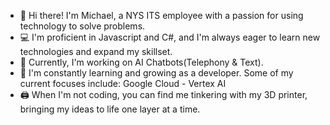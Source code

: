 - 👋 Hi there! I'm Michael, a NYS ITS employee with a passion for using technology to solve problems.
- 💻 I'm proficient in Javascript and C#, and I'm always eager to learn new technologies and expand my skillset.
- 🏢 Currently, I'm working on AI Chatbots(Telephony & Text).
- 🌱 I'm constantly learning and growing as a developer. Some of my current focuses include:
  Google Cloud - Vertex AI
- 🖨️ When I'm not coding, you can find me tinkering with my 3D printer, bringing my ideas to life one layer at a time.

<!---
Michael-Guedko-NYS/Michael-Guedko-NYS is a ✨ special ✨ repository because its `README.md` (this file) appears on your GitHub profile.
You can click the Preview link to take a look at your changes.
--->
